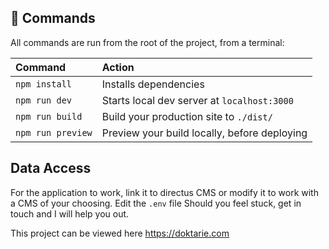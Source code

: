 ## 🧞 Commands

All commands are run from the root of the project, from a terminal:

| Command           | Action                                       |
|:----------------  |:-------------------------------------------- |
| `npm install`     | Installs dependencies                        |
| `npm run dev`     | Starts local dev server at `localhost:3000`  |
| `npm run build`   | Build your production site to `./dist/`      |
| `npm run preview` | Preview your build locally, before deploying |

##		Data Access

For the application to work, link it to directus CMS or modify it to work with a CMS of your choosing.
Edit the `.env` file
Should you feel stuck, get in touch and I will help you out.

This project can be viewed here
https://doktarie.com
